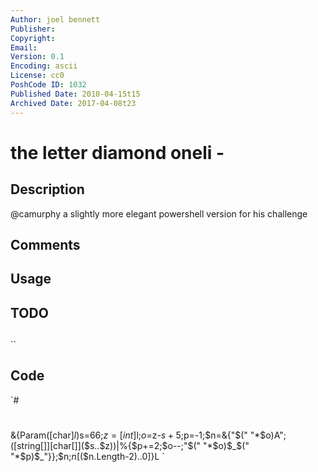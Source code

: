 ```yaml
---
Author: joel bennett
Publisher: 
Copyright: 
Email: 
Version: 0.1
Encoding: ascii
License: cc0
PoshCode ID: 1032
Published Date: 2010-04-15t15
Archived Date: 2017-04-08t23
---
```


# the letter diamond oneli - 

## Description

@camurphy a slightly more elegant powershell version for his challenge

## Comments



## Usage



## TODO



## 

``

## Code

`#
 #
 &{Param([char]$l)$s=66;$z=[int]$l;$o=$z-$s+ 5;$p=-1;$n=&{"$(" "*$o)A";([string[]][char[]]($s..$z))|%{$p+=2;$o--;"$(" "*$o)$_$(" "*$p)$_"}};$n;$n[$($n.Length-2)..0]}L
`

